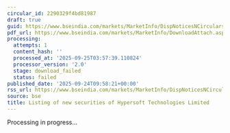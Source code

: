 ```yaml
---
circular_id: 2290329f4bd81987
draft: true
guid: https://www.bseindia.com/markets/MarketInfo/DispNoticesNCirculars.aspx?Noticeid={24A8C03B-62EF-4372-ABCE-F28838A2346F}&noticeno=20250924-12&dt=09/24/2025&icount=12&totcount=75&flag=0
pdf_url: https://www.bseindia.com/markets/MarketInfo/DownloadAttach.aspx?id=20250924-12&attachedId=
processing:
  attempts: 1
  content_hash: ''
  processed_at: '2025-09-25T03:57:39.110824'
  processor_version: '2.0'
  stage: download_failed
  status: failed
published_date: '2025-09-24T09:58:21+00:00'
rss_url: https://www.bseindia.com/markets/MarketInfo/DispNoticesNCirculars.aspx?Noticeid={24A8C03B-62EF-4372-ABCE-F28838A2346F}&noticeno=20250924-12&dt=09/24/2025&icount=12&totcount=75&flag=0
source: bse
title: Listing of new securities of Hypersoft Technologies Limited
---
```


Processing in progress...